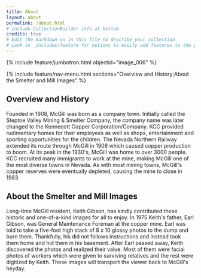 ```yaml
---
title: About
layout: about
permalink: /about.html
# include CollectionBuilder info at bottom
credits: true
# Edit the markdown on in this file to describe your collection
# Look in _includes/feature for options to easily add features to the page
---
```

{% include feature/jumbotron.html objectid="image_006" %}

{% include feature/nav-menu.html sections="Overview and History;About the Smelter and Mill Images" %}
## Overview and History
Founded in 1908, McGill was born as a company town. Initially called the Steptoe Valley Mining & Smelter Company, the company name was later changed to the Kennecott Copper Corporation/Company. KCC provided rudimentary homes for their employees as well as shops, entertainment and sporting opportunities for the children. The Nevada Northern Railway extended its route through McGill in 1908 which caused copper production to boom. At its peak in the 1930's, McGill was home to over 3000 people. KCC recruited many immigrants to work at the mine, making McGill one of the most diverse towns in Nevada. As with most mining towns, McGill's copper reserves were eventually depleted, causing the mine to close in 1983. 
## About the Smelter and Mill Images
Long-time McGill resident, Keith Gibson, has kindly contributed these historic and one-of-a-kind images for all to enjoy. In 1975 Keith's father, Earl Gibson, was General Maintenance Foreman at the copper mine. Earl was told to take a five-foot high stack of 8 x 10 glossy photos to the dump and burn them. Thankfully, his did not follows instructions and instead took them home and hid them in his basement. After Earl passed away, Keith discovered the photos and realized their value. Most of them were facial photos of workers which were given to surviving relatives and the rest were digitized by Keith. These images will transport the viewer back to McGill's heyday.
